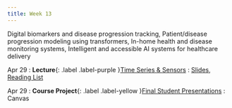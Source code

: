 ```yaml
---
title: Week 13
---
```


Digital biomarkers and disease progression tracking, Patient/disease progression modeling using transformers, In-home health and disease monitoring systems, Intelligent and accessible AI systems for healthcare delivery

Apr 29
: **Lecture**{: .label .label-purple }[Time Series & Sensors](/AIM2/lectures/week13)
  : [Slides](#), [Reading List](/AIM2/lectures/week13)

Apr 29
: **Course Project**{: .label .label-yellow }[Final Student Presentations](#)
  : Canvas